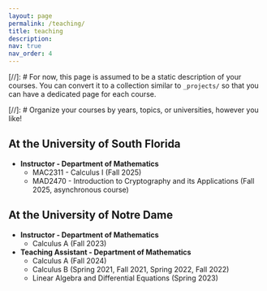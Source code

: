 ```yaml
---
layout: page
permalink: /teaching/
title: teaching
description: 
nav: true
nav_order: 4
---
```


[//]: # For now, this page is assumed to be a static description of your courses. You can convert it to a collection similar to `_projects/` so that you can have a dedicated page for each course.

[//]: # Organize your courses by years, topics, or universities, however you like!

## At the University of South Florida

- **Instructor - Department of Mathematics**
  + MAC2311 - Calculus I (Fall 2025)
  + MAD2470 - Introduction to Cryptography and its Applications (Fall 2025, asynchronous course)

## At the University of Notre Dame

- **Instructor - Department of Mathematics**
  + Calculus A (Fall 2023)
- **Teaching Assistant - Department of Mathematics**
  + Calculus A (Fall 2024)
  + Calculus B (Spring 2021, Fall 2021, Spring 2022, Fall 2022)
  + Linear Algebra and Differential Equations (Spring 2023)
